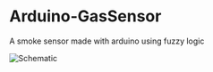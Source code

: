 # Arduino-GasSensor
A smoke sensor made with arduino using fuzzy logic

![Schematic](https://i.ibb.co/LtZnVCb/esquema.png)
